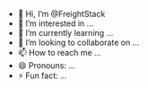 - 👋 Hi, I’m @FreightStack
- 👀 I’m interested in ...
- 🌱 I’m currently learning ...
- 💞️ I’m looking to collaborate on ...
- 📫 How to reach me ...
- 😄 Pronouns: ...
- ⚡ Fun fact: ...

<!---
FreightStack/FreightStack is a ✨ special ✨ repository because its `README.md` (this file) appears on your GitHub profile.
You can click the Preview link to take a look at your changes.
--->
